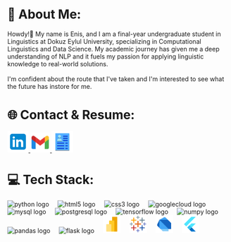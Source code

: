 # 🎯 About Me:
Howdy!👋 My name is Enis, and I am a final-year undergraduate student in Linguistics at Dokuz Eylul University, specializing in Computational Linguistics and Data Science. My academic journey has given me a deep understanding of NLP and it fuels my passion for applying linguistic knowledge to real-world solutions.<br><br>I'm confident about the route that I've taken and I'm interested to see what the future has instore for me.

# 🌐 Contact & Resume:
<div align="left">
  <a href="https://linkedin.com/in/enistuna">
    <img src="additional_icons\linkedin_48px.png" alt="linkedin"  />
  </a>
  <a href="mailto:enissstuna@gmail.com">
    <img src="additional_icons\gmail_48px.png" width="45" height="45" alt="gmail"  />
  </a>
  <a href="https://drive.google.com/file/d/1r0Qgb8SLfQp2yzOYh_PDIQVeGQ8-YzPN/view?usp=sharing">
    <img src="additional_icons\resume_48px.png" alt="resume"  />
  </a>
</div>

# 💻 Tech Stack:

<div align="left">
  <img src="https://cdn.jsdelivr.net/gh/devicons/devicon/icons/python/python-original.svg" height="40" alt="python logo"  />
  <img width="12" />
  <img src="https://cdn.jsdelivr.net/gh/devicons/devicon/icons/html5/html5-original.svg" height="40" alt="html5 logo"  />
  <img width="12" />
  <img src="https://cdn.jsdelivr.net/gh/devicons/devicon/icons/css3/css3-original.svg" height="40" alt="css3 logo"  />
  <img width="12" />
  <img src="https://cdn.jsdelivr.net/gh/devicons/devicon/icons/googlecloud/googlecloud-original.svg" height="40" alt="googlecloud logo"  />
  <img width="12" />
  <img src="https://cdn.jsdelivr.net/gh/devicons/devicon/icons/mysql/mysql-original.svg" height="40" alt="mysql logo"  />
  <img width="12" />
  <img src="https://cdn.jsdelivr.net/gh/devicons/devicon/icons/postgresql/postgresql-original.svg" height="40" alt="postgresql logo"  />
  <img width="12" />
  <img src="https://cdn.jsdelivr.net/gh/devicons/devicon/icons/tensorflow/tensorflow-original.svg" height="40" alt="tensorflow logo"  />
  <img width="12" />
  <img src="https://cdn.jsdelivr.net/gh/devicons/devicon/icons/numpy/numpy-original.svg" height="40" alt="numpy logo"  />
  <img width="12" />
  <img src="https://cdn.jsdelivr.net/gh/devicons/devicon/icons/pandas/pandas-original.svg" height="40" alt="pandas logo"  />
  <img width="12" />
  <img src="https://cdn.jsdelivr.net/gh/devicons/devicon/icons/flask/flask-original.svg" height="40" alt="flask logo"  />
  <img width="12" />
  <img src="additional_icons/powerBI.svg" height="40" alt="power bi logo"  />
  <img width="12" />
  <img src="additional_icons/tableau.svg" height="40" alt="tableau logo"  />
  <img width="12" />
  <img src="additional_icons/dart.svg" height="40" alt="dart logo"  />
  <img width="12" />
  <img src="additional_icons/flutter.svg" height="40" alt="flutter logo"  />
  <img width="12" />
  
</div>

